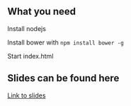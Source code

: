 ## What you need
Install nodejs

Install bower with ```npm install bower -g```

Start index.html

## Slides can be found here
[Link to slides](http://slides.com/frankbo/deck)
